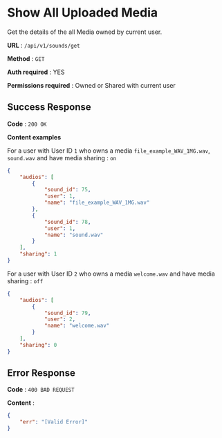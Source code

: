 # Show All Uploaded Media

Get the details of the all Media owned by current user.

**URL** : `/api/v1/sounds/get`

**Method** : `GET`

**Auth required** : YES

**Permissions required** : Owned or Shared with current user

## Success Response

**Code** : `200 OK`

**Content examples**

For a user with User ID `1` who owns a media `file_example_WAV_1MG.wav`, `sound.wav` and have media sharing : `on`

```json
{
    "audios": [
        {
            "sound_id": 75,
            "user": 1,
            "name": "file_example_WAV_1MG.wav"
        },
        {
            "sound_id": 78,
            "user": 1,
            "name": "sound.wav"
        }
    ],
    "sharing": 1
}
```

For a user with User ID `2` who owns a media `welcome.wav` and have media sharing : `off`

```json
{
    "audios": [
        {
            "sound_id": 79,
            "user": 2,
            "name": "welcome.wav"
        }
    ],
    "sharing": 0
}
```

## Error Response

**Code** : `400 BAD REQUEST`

**Content** :

```json
{
    "err": "[Valid Error]"
}
```